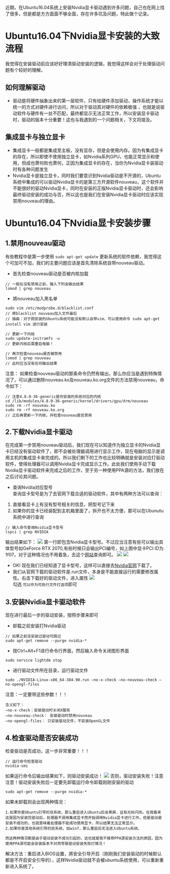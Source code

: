 近期，在Ubuntu16.04系统上安装Nvidia显卡驱动遇到许多问题，自己也在网上找了很多，但是都是方方面面不够全面，存在许多坑及问题，特此做个记录。
# Ubuntu16.04下Nvidia显卡安装的大致流程
我觉得在安装驱动前应该好好理清驱动安装的逻辑，我觉得这样会对于处理驱动问题有个较好的理解。
## 如何理解驱动
* 驱动是将硬件抽象出来的第一层软件，只有给硬件添加驱动，操作系统才能以统一的方式对硬件进行访问，所以对于驱动其对硬件的依赖极强
，也就是说驱动软件与硬件有一丝不匹配，最终都显示无法正常工作，所以安装显卡驱动时，驱动的版本十分重要！这也与我遇到的一个问题相关，下文将提及。
## 集成显卡与独立显卡
* 集成显卡一般都是集成至主板，没有显存，但是会使用内存。因为有集成显卡的存在，所以即使不使用独立显卡，如Nvidia系列GPU，也能正常显示和使用，但成也萧何败也萧何，正因为集成显卡的存在，当你为Nvidia显卡装驱动时有各种问题发生
* Nvidia显卡是独立显卡，同时我们要意识到Nvidia驱动是不开源的，Ubuntu系统中集成的可以驱动Nvidia显卡的是第三方开源软件nouveau，这个软件并不能很好的驱动Nvidia显卡，同时在安装的正版Nvidia显卡驱动时，还会影响最终驱动安装的成功与否，所以这也是我们在安装Nvidia显卡驱动时应该实现禁用nouveau的理由。
# Ubuntu16.04下Nvidia显卡安装步骤
## 1.禁用nouveau驱动
有些教程中是第一步使用 `sudo apt-get update` 更新系统的软件依赖，我觉得这个可加可不加，我们的主要问题应该是首先清除系统自带nouveau驱动。
* 首先检查nouveau驱动是否被内核加载
```
// 一般在没有禁用之前，输入下列会输出结果
lsmod | grep nouveau
```
* 將nouveau加入黑名单
```
sudo vim /etc/modprobe.d/blacklist.conf
// 將blacklist nouveau加入文件最后
// 插曲：对于刚安装的Ubuntu系统可能没有默认自带vim，可以使用命令 sudo apt-get install vim 进行安装

// 更新一下内核
sudo update-initramfs -u
// 更新内核后需重启电脑！

// 再次检查nouveau是否被禁用
lsmod | grep nouveau
// 此时应当没有任何输出结果
```
注意： 如果检查nouveau驱动的那条命令仍然有输出，那么你应当是遇到特殊情况了，可以通过删除nouveau.ko及nouveau.ko.org文件的方法禁用nouveau，命令如下：
```
// 注意4.8.0-36-generic是你安装的系统对应的内核
cd /lib/modules/4.8.0-36-generic/kernel/drivers/gpu/drm/nouveau
sudo rm -rf nouveau.ko
sudo rm -rf nouveau.ko.org
// 之后再更新一下内核，并检查nouveau是否禁用
```
## 2.下载Nvidia显卡驱动
在完成第一步禁用nouveau驱动后，我们现在可以知道作为独立显卡的Nvidia显卡已经没有驱动软件了，即不会被处理器调用进行显示工作，现在电脑的显示是调用主机的集成显卡来完成的。所以我们剩下的工作也比较明确就是安装对应打驱动软件，使得处理器可以调用Nvidia显卡完成显示工作。此处我们使用手动下载Nvidia显卡驱动软件来完成之后的工作，至于另一种使用PPA源的方法，我们放在之后讨论其问题。
* 查询Nvidia对应型号<br>
查询显卡型号是为了去官网下载合适的驱动软件，其中有两种方法可以查询：
1. 直接看显卡上有没有型号相关的信息，把型号记下来
2. 如果你的显卡已经装配到主机箱里面了，拆开也不太方便，那可以在Ubunutu系统中进行查询
```
// 输入命令查询Nvidia显卡型号
lspci | grep NVIDIA
```
输出结果如下：
![](pic1.png)
第一行即包含Nvidia显卡型号。不过应当注意有些可以输出具体型号如GeForce RTX 2070,有些时候只会输出PCI编号，如上图中显卡PCI ID为1f07，对于这种情况也不用着急，去这个[网站](http://pci-ids.ucw.cz/mods/PC/10de?action=help?help=pci)查询即可。
![](pic2.png)
![](pic3.png)
* OK! 现在我们已经知道了显卡型号，这样可以直接去[Nvidia官网](https://www.nvidia.cn/Download/index.aspx?lang=cn)下载了。
* 我们从官网下载的驱动软件是.run文件，本身是不能直接运行的需要修改属性。右击下载好的驱动文件，进入属性
![](pic4.png)<br>
勾选 `可以作为可执行文件打选项`即可
## 3.安装Nvidia显卡驱动软件
现在进行最后一步的驱动安装，按照步骤来即可
* 卸载之前安装打Nvidia驱动
```
// 如果之前没安装过驱动可跳过
sudo apt-get remove --purge nvidia-*
```
* 按Ctrl+Alt+F1进行命令行界面，然后输入命令关闭图形界面
```
sudo service lightdm stop
```
* 进行驱动文件所在目录，运行驱动文件
```
sudo ./NVIDIA-Linux-x86_64-384.90.run –no-x-check –no-nouveau-check –no-opengl-files
```
注意：一定要带这些参数！！！
```
含义如下：
–no-x-check：安装驱动时关闭X服务
–no-nouveau-check： 安装驱动时禁用nouveau
–no-opengl-files： 只安装驱动文件，不安装OpenGL文件
```
## 4.检查驱动是否安装成功
检查驱动是否成功，这一步非常重要！！！
```
// 运行命令检查驱动
nvidia-smi
```
如果运行命令后输出结果如下，则驱动安装成功！
![](pic5.png)
否则，驱动安装失败！注意注意！驱动安装失败后一定要先卸载运行命令卸载刚刚安装的驱动
```
sudo apt-get remove --purge nvidia-*
```
如果未卸载则会出现两种情况：
```
1.如果你是Ubuntu引导的双系统，那么重启进入Ubuntu后会黑屏，且有光标闪烁。在我看来这是因为安装完驱动后，处理器不调用集成显卡而开始调用Nvidia显卡进行工作，但是驱动是安装不成功的，也就意味着处理器不能成功使用显卡，所以结果无法正常显示。
2.如果你是其他系统引导的双系统，如win7，那么重启后无法进入Ubuntu系统。

而这两种情况都是由于驱动安装不成功引起的，这也就是我不推荐PPA源安装方法的原因，因为使用PPA源可能会安装版本不对而导致驱动安装失败打情况！
```
解决方法：重启进入BIOS设置，將安全引导开启（刚刚我们安装驱动的时候默认都是不开启安全引导的），这样Nvidia驱动就不会被ubuntu系统使用，可以重新重新进入系统了。